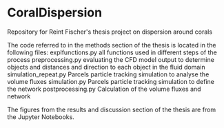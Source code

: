# CoralDispersion
Repository for Reint Fischer's thesis project on dispersion around corals

The code referred to in the methods section of the thesis is located in the following files:
explfunctions.py all functions used in different steps of the process
preprocessing.py evaluating the CFD model output to determine objects and distances and direction to each object in the fluid domain
simulation_repeat.py Parcels particle tracking simulation to analyse the volume fluxes
simulation.py Parcels particle tracking simulation to define the network
postprocessing.py Calculation of the volume fluxes and network

The figures from the results and discussion section of the thesis are from the Jupyter Notebooks.

